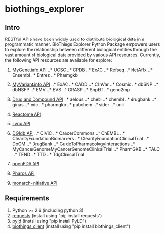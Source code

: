 # biothings_explorer

## Intro
RESTful APIs have been widely used to distribute biological data in a programmatic manner. BioThings Explorer Python Package empowers users to explore the relationship between different biological entities through the vast amount of biological data provided by various API resources. Currently, the following API resources are available for explore:
1. [MyGene.info API](http://mygene.info)
..* UCSC
..* CPDB
..* ExAC
..* Refseq
..* NetAffx
..* Ensembl
..* Entrez
..* Pharmgkb

2. [MyVariant.info API](http://myvariant.info)
..* ExAC
..* CADD
..* ClinVar
..* Cosmic
..* dbSNP
..* dbNSFP
..* EMV
..* EVS
..* GRASP
..* SnpEff
..* geno2mp

3. [Drug and Compound API](http://c.biothings.io)
..* aelous
..* chebi
..* chembl
..* drugbank
..* ginas
..* ndc
..* pharmgkb
..* pubchem
..* sider
..* unii
4. [Reactome API](http://reactome.org/ContentService/)
5. [Lynx API](http://lynx.ci.uchicago.edu/webservices.html)
6. [DGIdb API](http://dgidb.genome.wustl.edu/api)
..* CIViC
..* CancerCommons
..* ChEMBL
..* ClearityFoundationBiomarkers
..* ClearityFoundationClinicalTrial
..* DoCM
..* DrugBank
..* GuideToPharmacologyInteractions
..* MyCancerGenomeMyCancerGenomeClinicalTrial
..* PharmGKB
..* TALC
..* TEND
..* TTD
..* TdgClinicalTrial
7. [openFDA API](https://open.fda.gov/api/)
8. [Pharos API](https://pharos.nih.gov/idg/api)
9. [monarch-initiative API](https://api.monarchinitiative.org/api/)

## Requirements
1. Python >= 2.6 (including python 3)
2. [requests](https://pypi.python.org/pypi/requests) (install using "pip install requests")
3. [pyld](https://pypi.python.org/pypi/PyLD/0.7.2) (install using "pip install PyLD")
4. [biothings_client](https://pypi.python.org/pypi/biothings-client/0.1.1) (install using "pip install biothings_client")
